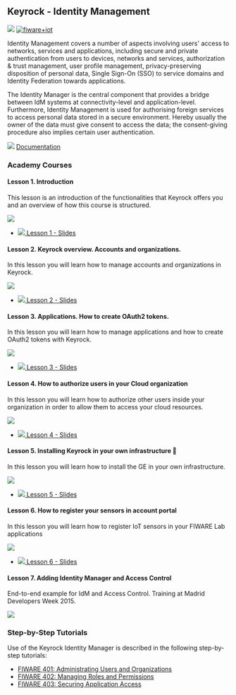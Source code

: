 <hr class="security" style="display:none"/>
<h2>Keyrock - Identity Management</h2>

[![](https://nexus.lab.fiware.org/repository/raw/public/badges/chapters/security.svg)](https://github.com/FIWARE/catalogue/blob/master/security/README.md)
[![fiware+iot](https://nexus.lab.fiware.org/repository/raw/public/badges/stackoverflow/fiware.svg)](https://stackoverflow.com/search?q=%5Bfiware%5D+keyrock)

Identity Management covers a number of aspects involving users' access to networks, services and applications, including
secure and private authentication from users to devices, networks and services, authorization &amp; trust management,
user profile management, privacy-preserving disposition of personal data, Single Sign-On (SSO) to service domains and
Identity Federation towards applications.

The Identity Manager is the central component that provides a bridge between IdM systems at connectivity-level and
application-level. Furthermore, Identity Management is used for authorising foreign services to access personal data
stored in a secure environment. Hereby usually the owner of the data must give consent to access the data; the
consent-giving procedure also implies certain user authentication.

![](https://fiware.github.io/academy/img/books.png) [Documentation](https://fiware-idm.readthedocs.io/en/latest/)

<h3>Academy Courses</h3>

<h4>Lesson 1. Introduction</h4>
This lesson is an introduction of the functionalities that Keyrock offers you and an overview of how this course is structured.

[![](https://img.youtube.com/vi/dHyVTan6bUY/0.jpg)](https://www.youtube.com/watch?v=dHyVTan6bUY "Introduction")

-   <a href="https://www.slideshare.net/slideshow/embed_code/key/C1PjX02sssTmir">![](https://fiware.github.io/academy/img/doc.svg)
    Lesson 1 - Slides</a>

<h4>Lesson 2. Keyrock overview. Accounts and organizations.</h4>
In this lesson you will learn how to manage accounts and organizations in Keyrock.

[![](https://img.youtube.com/vi/dtKsjGbJ7Xc/0.jpg)](https://www.youtube.com/watch?v=dtKsjGbJ7Xc "Accounts and Organizations")

-   <a href="https://www.slideshare.net/slideshow/embed_code/key/q7XWx0yAIrDa9C">![](https://fiware.github.io/academy/img/doc.svg)
    Lesson 2 - Slides</a>

<h4>Lesson 3. Applications. How to create OAuth2 tokens.</h4>
In this lesson you will learn how to manage applications and how to create OAuth2 tokens with Keyrock.

[![](https://img.youtube.com/vi/pjsl0eHpFww/0.jpg)](https://www.youtube.com/watch?v=pjsl0eHpFww "OAuth2 Tokens")

-   <a href="https://www.slideshare.net/slideshow/embed_code/key/DndGAQoJEGVX0n">![](https://fiware.github.io/academy/img/doc.svg)
    Lesson 3 - Slides</a>

<h4>Lesson 4. How to authorize users in your Cloud organization</h4>
In this lesson you will learn how to authorize other users inside your organization in order to allow them to access your cloud resources.

[![](https://img.youtube.com/vi/9h4edPsdANA/0.jpg)](https://www.youtube.com/watch?v=9h4edPsdANA "Authorize Users")

-   <a href="https://www.slideshare.net/slideshow/embed_code/key/gvKyIthQtxXha">![](https://fiware.github.io/academy/img/doc.svg)
    Lesson 4 - Slides</a>

<h4>Lesson 5. Installing Keyrock in your own infrastructure </h4>
In this lesson you will learn how to install the GE in your own infrastructure.

[![](https://img.youtube.com/vi/TT8GSFZxLko/0.jpg)](https://www.youtube.com/watch?v=TT8GSFZxLko "Installation")

-   <a href="https://www.slideshare.net/slideshow/embed_code/key/y9B1GY6myvrGDg">![](https://fiware.github.io/academy/img/doc.svg)
    Lesson 5 - Slides</a>

<h4>Lesson 6. How to register your sensors in account portal</h4>

In this lesson you will learn how to register IoT sensors in your FIWARE Lab applications

[![](https://img.youtube.com/vi/Kbpx5CbQL74/0.jpg)](https://www.youtube.com/watch?v=Kbpx5CbQL74 "Register Sensors")

-   <a href="https://www.slideshare.net/slideshow/embed_code/key/c1nLQTBsjOM8kn">![](https://fiware.github.io/academy/img/doc.svg)
    Lesson 6 - Slides</a>

<h4> Lesson 7. Adding Identity Manager and Access Control</h4>

End-to-end example for IdM and Access Control. Training at Madrid Developers Week 2015.

[![](https://img.youtube.com/vi/DzmtvEztcSY/0.jpg)](https://www.youtube.com/watch?v=DzmtvEztcSY "Access Control")

<h3>Step-by-Step Tutorials</h3>

Use of the Keyrock Identity Manager is described in the following step-by-step tutorials:

-   [FIWARE 401: Administrating Users and Organizations](https://fiware-tutorials.readthedocs.io/en/latest/identity-management)
-   [FIWARE 402: Managing Roles and Permissions](https://fiware-tutorials.readthedocs.io/en/latest/roles-permissions)
-   [FIWARE 403: Securing Application Access](https://fiware-tutorials.readthedocs.io/en/latest/securing-access)
